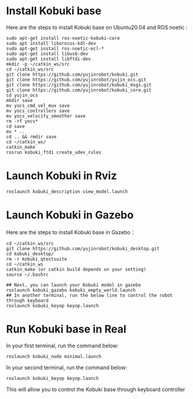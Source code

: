 # Install Kobuki base
Here are the steps to install Kobuki base on Ubuntu20.04 and ROS noetic :
```
sudo apt-get install ros-noetic-kobuki-core
sudo apt install liborocos-kdl-dev
sudo apt-get install ros-noetic-ecl-*
sudo apt-get install libusb-dev
sudo apt-get install libftdi-dev
mkdir -p ~/catkin_ws/src
cd ~/catkin_ws/src
git clone https://github.com/yujinrobot/kobuki.git
git clone https://github.com/yujinrobot/yujin_ocs.git
git clone https://github.com/yujinrobot/kobuki_msgs.git
git clone https://github.com/yujinrobot/kobuki_core.git
cd yujin_ocs
mkdir save 
mv yocs_cmd_vel_mux save
mv yocs_controllers save
mv yocs_velocity_smoother save
rm -rf yocs*
cd save 
mv * ..
cd .. && rmdir save
cd ~/catkin_ws/
catkin_make
rosrun kobuki_ftdi create_udev_rules
```

# Launch Kobuki in Rviz
```
roslaunch kobuki_description view_model.launch
```

# Launch Kobuki in Gazebo
Here are the steps to install Kobuki base in Gazebo：
```
cd ~/catkin_ws/src
git clone https://github.com/yujinrobot/kobuki_desktop.git
cd kobuki_desktop/
rm -r kobuki_qtestsuite
cd ~/catkin_ws
catkin_make (or catkin build depends on your setting)
source ~/.bashrc

## Next, you can launch your Kobuki model in gazebo
roslaunch kobuki_gazebo kobuki_empty_world.launch
## In another terminal, run the below line to control the robot through keyboard
roslaunch kobuki_keyop keyop.launch
```

# Run Kobuki base in Real
In your first terminal, run the command below:
```
roslaunch kobuki_node minimal.launch
```
In your second terminal, run the command below:
```
roslaunch kobuki_keyop keyop.launch
```
This will allow you to control the Kobuki base through keyboard controller

